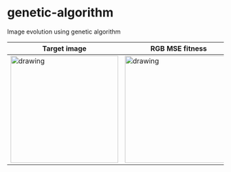 # genetic-algorithm
Image evolution using genetic algorithm




| Target image | RGB MSE fitness | LAB MSE fitness |
| ----- | ----- |  ----- |
|<img src="data/target_images/weepinbell.png" alt="drawing" width="250"/>|<img src="plots/progress_RGBMSEFitness.png" alt="drawing" width="250"/>|<img src="plots/progress_LABMSEFitness.gif" alt="drawing" width="250"/>|
